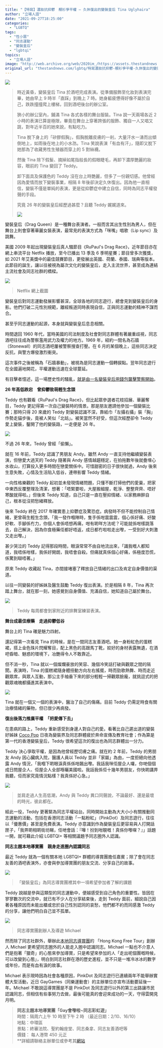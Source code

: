 ```yaml
---
title: "【特寫】濃妝抗抑鬱　靚衫爭平權 — 久休復出的變裝皇后 Tina Uglyhaira"
author: "立場人語"
date: "2021-09-27T18:25:00"
categories:
  - "LGBTQ"
tags:
  - "性小眾"
  - "同志運動"
  - "變裝皇后"
  - "lgbtqi"
topics:
  - "立場人語"
image: "http://web.archive.org/web/2020im_/https://assets.thestandnews.com/media/photos/20210927-46_Mbo29F5.png"
original_url: "thestandnews.com/lgbtq/特寫濃妝抗抑鬱-靚衫爭平權-久休復出的變裝皇后-tina-uglyhaira"
---
```

![](http://web.archive.org/web/2020im_/https://assets.thestandnews.com/media/photos/20210927-46_Mbo29F5.png)

> 時近黃昏，變裝皇后 Tina 於酒吧完成表演。從準備服飾至化妝到表演完畢，她由早上 9 時半「直踩」到晚上 7 時。她身軀疲憊得好像不屬於自己，跌跌撞撞爬上樓梯，回到酒吧後台的辦公室。
> 
> 狹小的辦公室內，鋪滿 Tina 各式各樣的舞台服裝。Tina 說一天兩場各近 2 小時的表演已算是極限，畢竟在舞台上穿著誇張的服飾、獨自一人又唱又跳，對年近半百的她來說，有點吃力。
> 
> Tina 脫下身上的「矽膠假胸」，假胸脫離皮膚的一剎，大量汗水一湧而出傾倒地上，如雨後在地上的小水氹。Tina 笑說表演「有血有汗」，隨即又脫下她那為了收藏男性生殖器而穿上的 5 對絲襪。
> 
> 然後 Tina 除下假髮、摘掉如尾指般長的假眼睫毛，再卸下濃厚艷麗的妝容，眼前的 Tina 變回了 Teddy。
> 
> 卸下面具及保護色的 Teddy 沒在台上時艷麗，但多了一份親切感。他曾經因為愛情而放下變裝事業，相隔 8 年後卻決定久休復出。因為他一直相信，變裝不僅是單純的表演，更是從抑鬱症中建立自信，同時為同志平權發聲的手段。
> 
> 究竟 26 年的變裝皇后經歷過甚麼？且聽 Teddy 娓娓道來。
> 
> ![](http://web.archive.org/web/2020im_/https://assets.thestandnews.com/media/photos/OY107963_copy_JGdYLXf.png)

變裝皇后（Drag Queen）是一種舞台表演者。一般而言其出生性別為男人，但在舞台上則會穿著華麗女裝表演，最常見的表演方式為「咪嘴」唱歌（Lip sync）及跳舞。

美國 2009 年起出現變裝皇后真人騷節目《RuPaul's Drag Race》，近年節目亦在網上串流平台 Netflix 播放，至今已播出 13 季及 6 季明星賽；節目曾多次獲獎，如 2021 年艾美獎中的最佳競賽節目，更發展出英國、荷蘭、泰國、瑞典等版本。此節目的誕生，讓以往被視為屬次文化的變裝皇后，走入主流世界，甚至成為連結主流社會及同志社群的橋樑。

![](http://web.archive.org/web/2020im_/https://assets.thestandnews.com/media/photos/Screenshot_2021-09-27_at_8.29.46_AM.png)
> Netflix 網上截圖

變裝皇后對同志運動發展影響甚深，全球各地的同志遊行，總會見到變裝皇后的身影。他們打破二元性別規範，離經叛道同時表現自信，正與同志運動的精神不謀而合。

甚至乎同志運動的起源，本身就與變裝皇后息息相關。

時間退回 1960 年代，當時美國的司法制度及社會對同志群體有著嚴重歧視，同志酒吧往往成為警察濫用武力及權力的地方。1969 年，紐約一間名為石牆（Stonewall）的同志酒吧屢被警察搜查打壓。在 6 月的某個晚上，這些同志決定反抗，與警方爆發激烈衝突。

這次事件之後被稱為「石牆暴動」，被視為是同志運動一個轉捩點。翌年同志遊行在全國遍地開花，平權運動迅速在全球蔓延。

有目擊者憶述，這一場歷史性的騷亂，[就是由一名變裝皇后用錢包襲擊警察開始](http://web.archive.org/web/20210928015640/https://www.bbc.com/zhongwen/trad/world-48716508)。

**26 年高低跌宕　曾抑鬱致萌輕生念頭**

Teddy 也有觀看《RuPaul's Drag Race》，但比起眾參選者花枝招展、華麗奪目，Teddy 更記得第一次自己變裝時的情景。那是朋友邀請他參加一個變裝比賽；那時只得 20 來歲的 Teddy 對變裝認識不深，靠紙巾「左攝右攝」裝「胸」作勢走貓步後，竟被人笑似「北姑」。被笑當然不好受，但這次經歷卻令 Teddy 愛上變裝，鑿開了他的變裝路，一走便是 26 年。

![](http://web.archive.org/web/2020im_/https://assets.thestandnews.com/media/photos/OY107103.png)

不過 26 年來，Teddy 曾經「偷懶」。

就在 16 年前，Teddy 認識了男朋友 Andy。雖然 Andy 一直支持他繼續變裝表演，但戀愛大過天的 Teddy 隨著與 Andy 感情越趨穩定，在拍拖數年後就疊埋心水收山，打算投入更多時間在戀愛關係中。可惜甜密的日子很快就過，Andy 後來生意失敗，心情及生活陷入低谷，連帶影響 Teddy 情緒。

一向性格樂觀的 Teddy 起初並未發現情緒問題，只懂不斷打掃他們的愛巢，把家中東西反覆整理及清潔，想著：「唔緊要啦，大屋搬細屋，乾淨、整整齊齊、唔好寒酸就得啦。」但後來 Teddy 知道，自己只是一直在壓抑情緒、以家務麻醉自己，根本從沒把愁緒釋放。

後來 Teddy 終在 2017 年確實患上抑鬱症及驚恐症。病發時不但不能控制自己情緒，更曾萌生輕生念頭，「我一發作嗰陣時，隻手係咁震震震，個心係好痛、好酸好軟、手腳係冇力，你個人會係唔想再痛，咁有啲咩方法呢？可能就係咁樣跳落去，自己解決，因為你食極藥佢都好唔返，成日都冇啦啦走出嚟，一受到好大刺激又走出嚟。」

甚少哭泣的 Teddy 記得那段時間，眼淚常常不由自地流出來，「識我嘅人都知道，我唔係咁樣，我係好開朗，我唔會自殺。但痛就真係個心好痛，係極度恐慌，係驚到瞓唔著。」

原來 Teddy 收藏起 Tina，亦間接堵塞了釋放自己情緒的出口及肯定自身價值的渠道。

以往一同變裝的好姊妹及醫生鼓勵 Teddy 復出表演。於是相隔 8 年，Tina 再次踏上舞台，就在那一刻，她感覺到自身價值、充滿自信，她知道自己屬於舞台。

![](http://web.archive.org/web/2020im_/https://assets.thestandnews.com/media/photos/OY108512.png)
> Teddy 每周都會到家附近的排舞室練習表演。

**舞台成最佳療藥　走過抑鬱低谷**

舞台上的 Tina 確是魅力四射。

還記得第一次看見 Tina 的時候，是在一間同志友善酒吧。她一身粉紅色的蛋糕裙，搭上金色珠片閃耀奪目，配上黑色的高跟馬丁靴，姣好的身材表露無遺，在酒吧昏暗、魅惑的環境下，冶艷得令人不敢靠近。

但不消一秒，Tina 就以一個燦爛豪放的笑容、幾個冷笑話打破與觀眾之間的隔閡。表演時，Tina 的蛋糕裙隨身體扭動方向左右搖擺，時而勁歌熱舞、時而走近觀眾席，與眾人互動，那公主手袖垂下來的部分輕輕一掃觀眾臉龐，就挑逗式的把觀眾魂魄都攝進其表演中。

![](http://web.archive.org/web/2020im_/https://assets.thestandnews.com/media/photos/OY107493.png)

Tina 就在一個又一個的表演中，醫治了自己的傷痛。目前 Teddy 仍需定時食有關治療情緒的藥物，但已很少再病發。

**復出後落力推廣平權　「把愛傳下去」**

在患病的路上，Teddy 重新感受到身邊人對自己的愛。看著比自己遲出道的變裝好姊妹 [Coco Pop](../../lgbtq/%E6%BF%83%E5%A6%9D%E8%83%8C%E5%BE%8C-%E5%B0%88%E8%A8%AA%E8%AE%8A%E8%A3%9D%E7%9A%87%E5%90%8Ecoco-pop) 日夜為變裝界及同志群體疲於奔命宣傳及教育社會；作為算是第一代的香港變裝皇后，Teddy 很希望這次的復出也為同志群體出一分力。

Teddy 決心爭取平權，是因為他曾經歷切膚之痛。就在約 2 年前，Teddy 的男朋友 Andy 因心臟病入院，醫護人員以 Teddy 並非「家屬」為由，一度拒絕向他透露 Andy 情況，「我嗰下啲眼淚真係係咁飆出嚟。我話我咪佢屋企人囉，你哋個個成日問屋企人、佢屋企人全部喺曬美國啦。我話我係佢十幾年男朋友，你快啲講畀我聽，佢而家究竟情況點樣？我真係好心急。」

![](http://web.archive.org/web/2020im_/https://assets.thestandnews.com/media/photos/OY108600_ReZyrpS.png)
> 並肩走過人生高低潮，Andy 與 Teddy 異口同聲說，不論最好、還是最壞的時光，彼此都在。

經此一役，Teddy 更著緊為同志平權站台。同時開始主動為大大小小有關推動同志運動的活動，包括在香港同志活動「一點粉紅」（PinkDot）及同志遊行，往往以「優惠價」甚至是免費表演。Teddy 亦意識到作為變裝皇后更容易與人打開話匣子，「我畀啲相啲街坊睇，佢哋會話：『嘩！扮到咁靚嘅！真係你嚟㗎？』」話題一開，就可藉此介紹 LGBTQI+ 等相關議題予同志圈外人認識。

**同志主題本地導賞團　親身走進圈內認識同志**

最近 Teddy 就為一個有關本地 LGBTQI+ 群體的導賞團擔任嘉賓；除了會在同志友善的酒吧表演外，亦會與參加導賞團的朋友交流、分享自己的故事。

![](http://web.archive.org/web/2020im_/https://assets.thestandnews.com/media/photos/HKFT_2.jpeg)
> 「變裝皇后」為同志導賞團裡其中一項希望參加者了解的課題

Teddy 說越是參與這類型的同志運動中，便越感受到自己角色的重要性。皆因在寥寥數次的交流中，就已有不少人在分享結束後，走到 Teddy 面前，細說自己因著各種原因而未能出櫃或忠於自己性別認同的哀愁，他們都不約而同感激 Teddy 的分享，讓他們明白自己並不孤單。

![](http://web.archive.org/web/2020im_/https://assets.thestandnews.com/media/photos/HKFT_1.jpeg)
> 同志導賞團創辦人及導遊 Michael

然而除了同志社群外，舉辦此[本地同志導賞團](http://web.archive.org/web/20210928015640/https://hongkongfreetours.com/lgbt-in-hong-kong/)的 「Hong Kong Free Tour」創辦人 Michael 更希望同志圈外的人能走入圈中認識同志。Michael 一點也不介意人們是抱著「獵奇」的心態來參加導賞，只是希望來參加的人「走出呢個團嘅時候，可以改變到心態」，明白到同志社群在港的歷史進程，並不只是一堆冷冰冰的數字或年份，而是有血有淚的故事。

Michael 表示現時因為社會各種原因，PinkDot 及同志遊行已連續兩年不能舉辦實體大型活動，近日 GayGames（同樂運動會）的主辦單位亦宣布活動要延後一年。Michael 不敢說這導賞團是不是 PinkDot 及同志遊行以外的第三出路讓市民認識同志，但相信有些事努力去做，最後可能真的會迎來成功的一天，守得雲開見月明。

> **同志主題本地導賞團「Gay會嚟啦~同志彩虹遊」**  
> 時間：隔周六上午 10 時至下午 2 時 （最近日期：2/10、16/10）  
> 地點：中環區  
> 景點：終審法院、聖約翰座堂、同志桑拿、同志友善酒吧等  
> 價錢： 每人港幣 450 元正  
> \*\*詳細請聯絡主辦單位或參考其[網站](http://web.archive.org/web/20210928015640/https://hongkongfreetours.com/lgbt-in-hong-kong/)